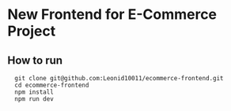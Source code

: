 # New Frontend for E-Commerce Project

## How to run

```shell
  git clone git@github.com:Leonid10011/ecommerce-frontend.git
  cd ecommerce-frontend
  npm install
  npm run dev
```
